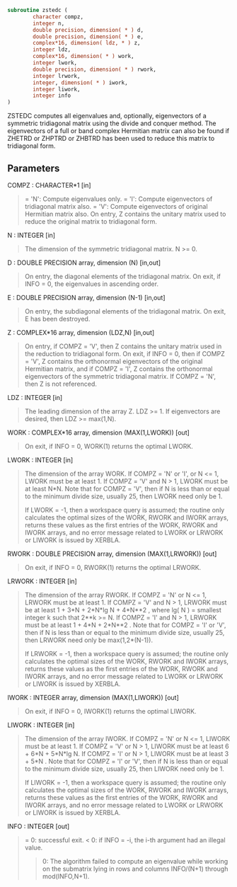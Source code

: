```fortran
subroutine zstedc (
        character compz,
        integer n,
        double precision, dimension( * ) d,
        double precision, dimension( * ) e,
        complex*16, dimension( ldz, * ) z,
        integer ldz,
        complex*16, dimension( * ) work,
        integer lwork,
        double precision, dimension( * ) rwork,
        integer lrwork,
        integer, dimension( * ) iwork,
        integer liwork,
        integer info
)
```

ZSTEDC computes all eigenvalues and, optionally, eigenvectors of a
symmetric tridiagonal matrix using the divide and conquer method.
The eigenvectors of a full or band complex Hermitian matrix can also
be found if ZHETRD or ZHPTRD or ZHBTRD has been used to reduce this
matrix to tridiagonal form.

## Parameters
COMPZ : CHARACTER\*1 [in]
> = 'N':  Compute eigenvalues only.
> = 'I':  Compute eigenvectors of tridiagonal matrix also.
> = 'V':  Compute eigenvectors of original Hermitian matrix
> also.  On entry, Z contains the unitary matrix used
> to reduce the original matrix to tridiagonal form.

N : INTEGER [in]
> The dimension of the symmetric tridiagonal matrix.  N >= 0.

D : DOUBLE PRECISION array, dimension (N) [in,out]
> On entry, the diagonal elements of the tridiagonal matrix.
> On exit, if INFO = 0, the eigenvalues in ascending order.

E : DOUBLE PRECISION array, dimension (N-1) [in,out]
> On entry, the subdiagonal elements of the tridiagonal matrix.
> On exit, E has been destroyed.

Z : COMPLEX\*16 array, dimension (LDZ,N) [in,out]
> On entry, if COMPZ = 'V', then Z contains the unitary
> matrix used in the reduction to tridiagonal form.
> On exit, if INFO = 0, then if COMPZ = 'V', Z contains the
> orthonormal eigenvectors of the original Hermitian matrix,
> and if COMPZ = 'I', Z contains the orthonormal eigenvectors
> of the symmetric tridiagonal matrix.
> If  COMPZ = 'N', then Z is not referenced.

LDZ : INTEGER [in]
> The leading dimension of the array Z.  LDZ >= 1.
> If eigenvectors are desired, then LDZ >= max(1,N).

WORK : COMPLEX\*16 array, dimension (MAX(1,LWORK)) [out]
> On exit, if INFO = 0, WORK(1) returns the optimal LWORK.

LWORK : INTEGER [in]
> The dimension of the array WORK.
> If COMPZ = 'N' or 'I', or N <= 1, LWORK must be at least 1.
> If COMPZ = 'V' and N > 1, LWORK must be at least N\*N.
> Note that for COMPZ = 'V', then if N is less than or
> equal to the minimum divide size, usually 25, then LWORK need
> only be 1.
> 
> If LWORK = -1, then a workspace query is assumed; the routine
> only calculates the optimal sizes of the WORK, RWORK and
> IWORK arrays, returns these values as the first entries of
> the WORK, RWORK and IWORK arrays, and no error message
> related to LWORK or LRWORK or LIWORK is issued by XERBLA.

RWORK : DOUBLE PRECISION array, dimension (MAX(1,LRWORK)) [out]
> On exit, if INFO = 0, RWORK(1) returns the optimal LRWORK.

LRWORK : INTEGER [in]
> The dimension of the array RWORK.
> If COMPZ = 'N' or N <= 1, LRWORK must be at least 1.
> If COMPZ = 'V' and N > 1, LRWORK must be at least
> 1 + 3\*N + 2\*N\*lg N + 4\*N\*\*2 ,
> where lg( N ) = smallest integer k such
> that 2\*\*k >= N.
> If COMPZ = 'I' and N > 1, LRWORK must be at least
> 1 + 4\*N + 2\*N\*\*2 .
> Note that for COMPZ = 'I' or 'V', then if N is less than or
> equal to the minimum divide size, usually 25, then LRWORK
> need only be max(1,2\*(N-1)).
> 
> If LRWORK = -1, then a workspace query is assumed; the
> routine only calculates the optimal sizes of the WORK, RWORK
> and IWORK arrays, returns these values as the first entries
> of the WORK, RWORK and IWORK arrays, and no error message
> related to LWORK or LRWORK or LIWORK is issued by XERBLA.

IWORK : INTEGER array, dimension (MAX(1,LIWORK)) [out]
> On exit, if INFO = 0, IWORK(1) returns the optimal LIWORK.

LIWORK : INTEGER [in]
> The dimension of the array IWORK.
> If COMPZ = 'N' or N <= 1, LIWORK must be at least 1.
> If COMPZ = 'V' or N > 1,  LIWORK must be at least
> 6 + 6\*N + 5\*N\*lg N.
> If COMPZ = 'I' or N > 1,  LIWORK must be at least
> 3 + 5\*N .
> Note that for COMPZ = 'I' or 'V', then if N is less than or
> equal to the minimum divide size, usually 25, then LIWORK
> need only be 1.
> 
> If LIWORK = -1, then a workspace query is assumed; the
> routine only calculates the optimal sizes of the WORK, RWORK
> and IWORK arrays, returns these values as the first entries
> of the WORK, RWORK and IWORK arrays, and no error message
> related to LWORK or LRWORK or LIWORK is issued by XERBLA.

INFO : INTEGER [out]
> = 0:  successful exit.
> < 0:  if INFO = -i, the i-th argument had an illegal value.
> > 0:  The algorithm failed to compute an eigenvalue while
> working on the submatrix lying in rows and columns
> INFO/(N+1) through mod(INFO,N+1).
